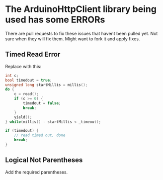 # The ArduinoHttpClient library being used has some ERRORs
There are pull requests to fix these issues that havent been pulled yet. Not sure when they will fix them. Might want to fork it and apply fixes.
## Timed Read Error
Replace with this:
```c++
int c;
bool timedout = true;
unsigned long startMillis = millis();
do {
    c = read();
    if (c >= 0) {
        timedout = false;
        break;
    }
    yield();
} while(millis() - startMillis < _timeout);

if (timedout) {
    // read timed out, done
    break;
}
```

## Logical Not Parentheses
Add the required parentheses.